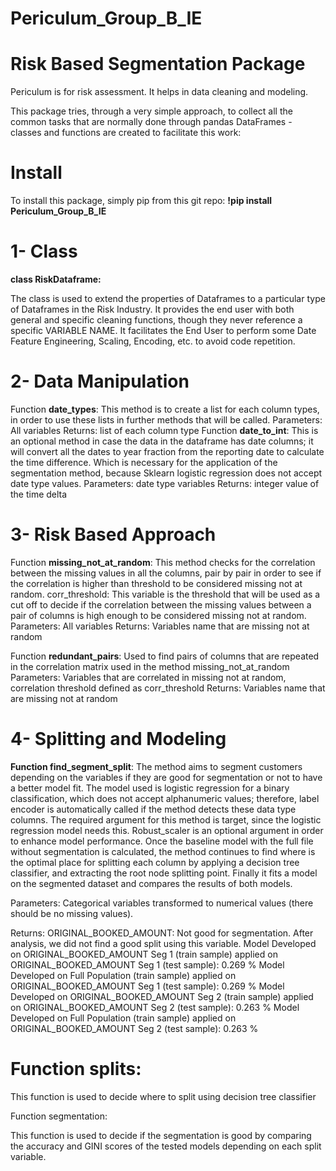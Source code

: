 # Periculum_Group_B_IE
# Risk Based Segmentation Package

Periculum is for risk assessment. It helps in data cleaning and modeling.

This package tries, through a very simple approach, to collect all the common tasks that are normally done through pandas DataFrames - classes and functions are created to facilitate this work:

# Install
To install this package, simply pip from this git repo:
**!pip install Periculum_Group_B_IE**

# 1-	Class
**class RiskDataframe:**

The class is used to extend the properties of Dataframes to a particular type of Dataframes in the Risk Industry. It provides the end user with both general and specific cleaning functions, though they never reference a specific VARIABLE NAME. It facilitates the End User to perform some Date Feature Engineering, Scaling, Encoding, etc. to avoid code repetition.

# 2-	Data Manipulation

Function **date_types**:
This method is to create a list for each column types, in order to use these lists in further methods that will be called.
Parameters: All variables
Returns: list of each column type 
Function **date_to_int**:
This is an optional method in case the data in the dataframe has date columns; it will convert all the dates to year fraction from the reporting date to calculate the time difference. Which is necessary for the application of the segmentation method, because Sklearn logistic regression does not accept date type values. 
Parameters: date type variables
Returns: integer value of the time delta

# 3-	 Risk Based Approach
Function **missing_not_at_random**:
This method checks for the correlation between the missing values in all the columns, pair by pair in order to see if the correlation is higher than threshold to be considered missing not at random.
corr_threshold: This variable is the threshold that will be used as a cut off to decide if the correlation between the missing values between a pair of columns is high enough to be considered missing        not at random.
Parameters: All variables
Returns: Variables name that are missing not at random

Function **redundant_pairs**:
Used to find pairs of columns that are repeated in the correlation matrix used in the method missing_not_at_random
Parameters: Variables that are correlated in missing not at random, correlation threshold defined as corr_threshold
Returns: Variables name that are missing not at random

# 4-	Splitting and Modeling
**Function find_segment_split**:
The method aims to segment customers depending on the variables if they are good for segmentation or not to have a better model fit.
The model used is logistic regression for a binary classification, which does not accept alphanumeric values; therefore, label encoder is automatically called if the method detects these data type columns. 
The required argument for this method is target, since the logistic regression model needs this. Robust_scaler is an optional argument in order to enhance model performance. Once the baseline model with the full file without segmentation is calculated, the method continues to find where is the optimal place for splitting each column by applying a decision tree classifier, and extracting the root node splitting point. Finally it fits a model on the segmented dataset and compares the results of both models.

Parameters: Categorical variables transformed to numerical values (there should be no missing values).

Returns: 
ORIGINAL_BOOKED_AMOUNT: Not good for segmentation. After analysis, we did not find a good split using this variable.
Model Developed on ORIGINAL_BOOKED_AMOUNT Seg 1 (train sample) applied on ORIGINAL_BOOKED_AMOUNT Seg 1 (test sample): 0.269 %
Model Developed on Full Population (train sample) applied on ORIGINAL_BOOKED_AMOUNT Seg 1 (test sample): 0.269 %
Model Developed on ORIGINAL_BOOKED_AMOUNT Seg 2 (train sample) applied on ORIGINAL_BOOKED_AMOUNT Seg 2 (test sample): 0.263 %
Model Developed on Full Population (train sample) applied on ORIGINAL_BOOKED_AMOUNT Seg 2 (test sample): 0.263 %

# Function splits:
This function is used to decide where to split using decision tree classifier  

Function segmentation:

This function is used to decide if the segmentation is good by comparing the accuracy and GINI scores of the tested models depending on each split variable.
